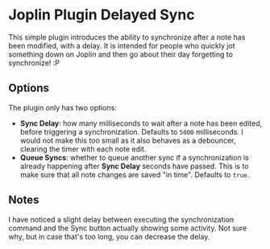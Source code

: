 # Joplin Plugin Delayed Sync

This simple plugin introduces the ability to synchronize after a note has been modified, with a delay. It is intended for people who quickly jot something down on Joplin and then go about their day forgetting to synchronize! :P

## Options

The plugin only has two options:

 - **Sync Delay**: how many milliseconds to wait after a note has been edited, before triggering a synchronization. Defaults to `5000` milliseconds. I would not make this too small as it also behaves as a debouncer, clearing the timer with each note edit.
 - **Queue Syncs**: whether to queue another sync if a synchronization is already happening after **Sync Delay** seconds have passed. This is to make sure that all note changes are saved "in time". Defaults to `true`.

## Notes

I have noticed a slight delay between executing the synchronization command and the Sync button actually showing some activity. Not sure why, but in case that's too long, you can decrease the delay.
